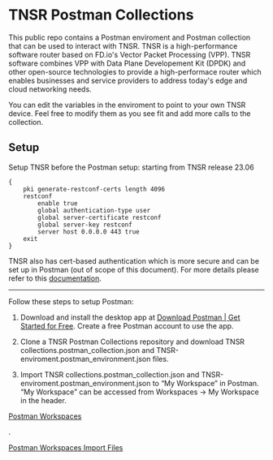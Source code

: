 # TNSR Postman Collections

This public repo contains a Postman enviroment and Postman collection that can be used to interact with TNSR. TNSR is a high-performance software router based on FD.io's Vector Packet Processing (VPP). TNSR software combines VPP with Data Plane Developement Kit (DPDK) and other open-source technologies to provide a high-performace router which enables businesses and service providers to address today's edge and cloud networking needs.

You can edit the variables in the enviroment to point to your own TNSR device. Feel free to modify them as you see fit and add more calls to the collection.

## Setup

Setup TNSR before the Postman setup:
starting from TNSR release 23.06

```
{
    pki generate-restconf-certs length 4096
    restconf
        enable true
        global authentication-type user
        global server-certificate restconf
        global server-key restconf
        server host 0.0.0.0 443 true
    exit
}
```

TNSR also has cert-based authentication which is more secure and can be set up in Postman (out of scope of this document). For more details please refer to this [documentation](https://docs.netgate.com/tnsr/en/latest/recipes/restconf-pki-nacm/index.html). 

<hr/>

Follow these steps to setup Postman:

1. Download and install the desktop app at [Download Postman | Get Started for Free](https://www.postman.com/downloads/). Create a free Postman account to use the app.

2. Clone a TNSR Postman Collections repository and download TNSR collections.postman_collection.json and TNSR-enviroment.postman_environment.json files. 

3. Import TNSR collections.postman_collection.json and TNSR-enviroment.postman_environment.json to “My Workspace” in Postman. “My Workspace” can be accessed from Workspaces → My Workspace in the header.

[Postman Workspaces](Images/postman_workspaces.png)

.

[Postman Workspaces Import Files](Images/postman_workspaces_import.png)